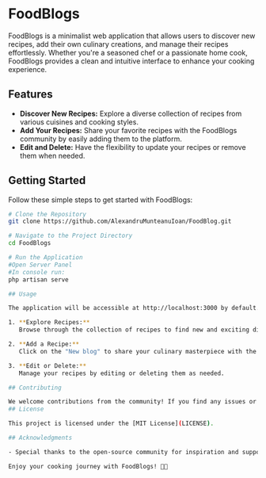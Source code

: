 # FoodBlogs

FoodBlogs is a minimalist web application that allows users to discover new recipes, add their own culinary creations, and manage their recipes effortlessly. Whether you're a seasoned chef or a passionate home cook, FoodBlogs provides a clean and intuitive interface to enhance your cooking experience.

## Features

- **Discover New Recipes:** Explore a diverse collection of recipes from various cuisines and cooking styles.
- **Add Your Recipes:** Share your favorite recipes with the FoodBlogs community by easily adding them to the platform.
- **Edit and Delete:** Have the flexibility to update your recipes or remove them when needed.

## Getting Started

Follow these simple steps to get started with FoodBlogs:

```bash
# Clone the Repository
git clone https://github.com/AlexandruMunteanuIoan/FoodBlog.git

# Navigate to the Project Directory
cd FoodBlogs

# Run the Application
#Open Server Panel
#In console run:
php artisan serve 

## Usage

The application will be accessible at http://localhost:3000 by default.

1. **Explore Recipes:**
   Browse through the collection of recipes to find new and exciting dishes.

2. **Add a Recipe:**
   Click on the "New blog" to share your culinary masterpiece with the FoodBlogs community.

3. **Edit or Delete:**
   Manage your recipes by editing or deleting them as needed.

## Contributing

We welcome contributions from the community! If you find any issues or have suggestions for improvements
## License

This project is licensed under the [MIT License](LICENSE).

## Acknowledgments

- Special thanks to the open-source community for inspiration and support.

Enjoy your cooking journey with FoodBlogs! 🍳✨

